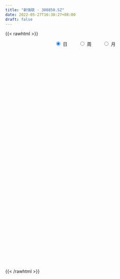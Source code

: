 ```yaml
---
title: "新强联 - 300850.SZ"
date: 2022-05-27T16:30:27+08:00
draft: false
---
```

{{< rawhtml >}}
    <div style="text-align: center">
        <label style="padding: 1rem;"><input style="margin-right: .5rem" type="radio" name="period" value="D" checked onclick="period_change(this)">日</label>
        <label style="padding: 1rem;"><input style="margin-right: .5rem" type="radio" name="period" value="W" onclick="period_change(this)">周</label>
        <label style="padding: 1rem;"><input style="margin-right: .5rem" type="radio" name="period" value="M" onclick="period_change(this)">月</label>
    </div>
    <div id="chart" style="height: 700px;"></div> 
    <script type="text/javascript">
        const D_v = [15595.58,12068.6,6691.92,7519.2,9377.46,8916.3,10523.77,7893.64,22256.48,18047.7,28559.85,33761.46,19863.96,11749.27,9476.6,14591.23,13824.08,18424.88,21973.2,22184.36,19356.09,12787.32,16936.02,14088.07,8883.8,13374.28,7543.46,18193.22,25874.39,22852.29,17870.46,8788.6,29682.28,39472.37,38269.85,30501.3,36552.37,23087.14,30960.86,59840.69,30528.44,34161.3,29815.1,28609.25,23704.7,21671.24,18306.48,24455.19,25476.8,74637.02,49897.68,60411.0,51232.02,48015.99,48410.01,43509.39,28449.36,34911.57,31383.97,29474.59,24939.98,21345.6,19357.31,21783.7,22734.91,35905.4,34144.28,35775.01,49470.13,30756.13,27535.82,35224.25,22746.85,44662.27,30013.06,24520.12,51777.89,63102.14,39439.93,31224.0,38652.11,47395.54,39515.28,42612.02,30672.38,45842.93,46813.87,37313.27,37954.52,33288.04,25318.99,33440.54,28453.72,26327.24,16695.9,18454.79,16939.38,26417.96,17642.97,19793.11,14500.32,24796.02,26261.52,26296.46,15325.88,16578.04,28059.12,13455.16,39633.88,38968.69,33109.24,32778.49,25563.59,30392.03,43726.56,38919.25,29780.29,33499.03,34657.73,42923.02,30035.78,35895.92,33885.13,33384.27,29188.72,21829.19,31413.38,29565.92,36282.38,24955.4,27870.14,27192.79,27032.5,27901.07,28831.77,20742.26,24151.24,38446.48,34078.07,32910.08,39483.26,34318.16,35974.26,18673.58,17400.22,15458.4,34779.59,47094.34,26999.52,33896.08,20447.35,39181.73,36520.05,50353.75,31723.61,31733.45,23778.26,23823.95,26422.04,22541.1,53441.07,66843.2,53630.93,22424.69,28500.77,47937.58,28089.0,31822.35,22985.01,23550.35,23451.96,22942.3,34693.42,29613.97,61709.51,41827.62,35483.1,31384.17,78923.22,40895.34,32745.68,50424.11,37691.55,33774.63,24216.43,17092.68,30973.53,30685.26,32615.81,22510.23,27064.58,35307.0,32608.67,23816.65,21752.35,25044.33,19480.19,27244.69,27281.2,33262.01,19387.2,33586.56,31403.81,34085.94,19478.58,20399.62,15612.02,26938.16,20619.22,25353.7,15860.13,12439.84,22504.75,25796.99,17663.65,17790.14,24098.27,26821.94,38868.35,25075.61,14982.85,12398.64,13993.63,14446.99,12932.5,15105.96,17164.18,48096.91,32525.22,39513.69,44879.02,36902.78,23040.24,22338.78,23291.63,13105.19,44366.72,45054.22,20536.93,34739.55,14673.2,22717.23,31942.92,37759.96,25435.43,60694.33,76137.72,41105.39,66584.16,42612.59]
const D_histogram = [0.0,-0.1049226211,-0.1600774425,-0.2066351511,-0.2595070056,-0.2226713512,-0.150509392,-0.0843811236,0.1058427937,0.3164220628,0.6089458937,0.6565552185,0.6778227568,0.6015965801,0.5186058082,0.4682648786,0.4706945088,0.5507057411,0.6649086008,0.8612355019,0.8206105104,0.7089218012,0.7139414592,0.6571933849,0.4848904066,0.3155359857,0.0816173914,0.0681262902,-0.1937392163,-0.3438069236,-0.3443203085,-0.4646350225,-0.240468123,0.3701499973,0.8049188161,1.2626000918,1.3116816095,1.2924657142,1.4019985626,1.2149357426,0.9835371966,0.742477351,0.4032664892,0.130308058,-0.1676697368,-0.1929080807,-0.2432898116,-0.2219194326,-0.296340664,0.1737115772,0.5991354238,1.1737670369,1.6779691154,1.9327773729,1.6222927117,1.6262132969,1.3500068303,0.8414288598,0.3655822873,0.0835044289,-0.1311047509,-0.2780093097,-0.4198558971,-0.8248170839,-1.1223959126,-1.5068833285,-1.4482221804,-1.1344379077,-0.2575433015,0.330355542,0.8404500238,0.6911694114,0.3971588475,0.4994795598,0.1081228819,-0.4093890133,0.0911820039,0.3209356661,0.4131430207,0.2983259951,-0.1683762475,-0.9075952008,-1.2454504261,-1.1080829829,-1.2587308887,-0.2975743232,0.4267558101,0.8730195783,1.5617928925,1.2683251721,0.7925147688,0.2480413152,0.0594801336,-0.6011063431,-0.8013294256,-1.1267491036,-1.4735387237,-1.5821030084,-1.4196340194,-0.874853925,-0.5621921992,0.1141226802,0.4587818383,0.601188083,0.5161762468,0.3245139806,0.5838056741,0.6727790186,1.4398416804,1.7314305632,1.8095692713,1.3822147428,1.2718304691,0.6735123559,1.2111559484,1.4769347216,1.2364883738,0.6162245202,0.3181150371,-0.3432426399,-0.8131089986,-1.7274130832,-2.2778470084,-2.0677774097,-1.8857286754,-1.7302343114,-1.4561945067,-1.5453353853,-1.7212580583,-1.9605478287,-1.880033016,-1.8223493084,-1.6620552985,-1.8415157587,-2.0663181517,-2.2179769738,-2.2635730907,-2.2872233897,-1.9788972094,-1.9373103412,-1.6604680848,-1.3758055938,-0.8608243956,-0.4723373253,-0.0909913388,-0.0261895446,-0.3950869062,-0.8761828812,-1.2699745334,-1.3486868208,-1.5614638496,-1.4231135127,-1.174744529,-0.5514864609,-0.1151388222,0.0963827767,0.1729233147,0.0952449412,0.2376580935,0.3627475056,-0.084629937,-0.6498231606,-0.6623200253,-0.8703294902,-0.9605420728,-0.892433119,-0.5973458182,-0.6117810627,-0.6471897733,-0.6305864338,-0.3732172291,-0.1563286204,0.4146425562,0.7772092349,1.4582828544,1.6820364343,1.5249002598,1.1540217477,0.4531472041,-0.0471291433,-0.5624737775,-0.2574222375,0.1597172449,0.6664700808,0.8115980435,0.9315709492,0.7103568725,0.9234218767,0.8194562947,0.8692364468,0.856779555,0.9445340407,0.7702086211,0.4554836622,0.1626502521,-0.2026583851,-0.4236559804,-0.5892403856,-0.6740956535,-0.7799371788,-0.91071347,-1.1231346442,-1.1051018496,-0.8350121001,-0.5904352611,-0.4246661315,-0.3516116318,-0.1721948873,0.0435150243,-0.0820523793,-0.1412019117,-0.1935262458,0.0220448399,-0.12556707,-0.2034989408,-0.2624360703,-0.2964178861,-0.4374540359,-0.5862409696,-0.5381356527,-0.5208053051,-0.5157464315,-0.4372755078,-0.1221706056,0.0668185174,0.0685305861,0.014811776,0.2435363371,0.218918735,0.4114037909,0.972515789,1.5156948352,1.9898524007,2.0867108582,1.8896568142,1.8115612847,2.3033826268,2.4832273676,2.4636819734,2.2508756674,1.9154640477,1.8173231788,1.9075049842,2.0706747072,2.1527743426,1.905335653,1.1555095329,0.7433106443,0.5734929579,0.2683525238]
const D_fast = [0.0,-0.1311532764,-0.2263274584,-0.3245439547,-0.4422925607,-0.4611247441,-0.4265901329,-0.3815571454,-0.1648725296,0.1248122552,0.5695725594,0.7813206889,0.9720439163,1.0462168847,1.0928775649,1.1596028549,1.2797061123,1.4973937799,1.7778237898,2.1894595663,2.3539872024,2.4195289435,2.6030339664,2.7105842383,2.6595038616,2.5690334371,2.3555191907,2.3590596621,2.0487593515,1.8127399133,1.7261464513,1.4896729816,1.6537228503,2.35687847,2.9928769928,3.7662082914,4.1432102115,4.4471107448,4.9071432339,5.0238143495,5.0383001027,4.9828595948,4.7444653553,4.5040839386,4.1641887097,4.0907233456,3.9795191618,3.9454096826,3.7969032852,4.3103834207,4.8855911232,5.7536644956,6.6773588529,7.4153614536,7.5104499703,7.9209238798,7.9822191208,7.6839983652,7.2995473645,7.0383456134,6.7909602458,6.5745533596,6.3277427979,5.7165773402,5.1383995333,4.3771912853,4.0737968883,4.103971684,4.9164804649,5.5869681938,6.3071751816,6.330686922,6.13596607,6.3631566723,5.9988307149,5.3789715663,5.9023380845,6.2123256633,6.407818773,6.3675832462,5.8587869417,4.8926691882,4.2434513564,4.1037980539,3.6384674259,4.5252304106,5.3562494964,6.0207681592,7.0999896966,7.1236032692,6.8459215581,6.3634584333,6.1897672851,5.3789042226,4.9783487837,4.3712418298,3.6560675287,3.151977492,2.9595379761,3.2856045893,3.4577182653,4.1625638147,4.6219184324,4.9146216978,4.9586539234,4.8481201523,5.2533632644,5.5105313635,6.6375544455,7.362000969,7.8925319949,7.8107311521,8.0183044957,7.5883644715,8.4287970511,9.0638095047,9.1324852503,8.6662775268,8.4476968029,7.700528466,7.0273848576,5.6812275023,4.561331825,4.2544570713,3.9650736366,3.6880094228,3.5980006008,3.1225258759,2.5162886883,1.7868619608,1.3973685195,0.9994649,0.7442450853,0.1044056853,-0.6369762455,-1.343129311,-1.9546187007,-2.550074847,-2.7364729691,-3.1792136862,-3.317488451,-3.3767773585,-3.0770022591,-2.8065995202,-2.4480013684,-2.3897469603,-2.8574160485,-3.5575577438,-4.2688430294,-4.684727022,-5.2878700131,-5.5052980545,-5.550615203,-5.0652287502,-4.657665817,-4.4220485239,-4.3022771572,-4.3561442955,-4.1543166198,-3.9385403313,-4.4070752581,-5.1347242719,-5.3128011429,-5.7383929803,-6.0687410811,-6.223740407,-6.0779895609,-6.245370071,-6.4425762249,-6.5836194939,-6.4195545964,-6.2417481429,-5.5671163273,-5.0102473398,-3.9646030067,-3.3203403183,-3.0962514277,-3.1786245029,-3.7662122455,-4.2782708787,-4.9342339573,-4.6935379767,-4.236469183,-3.5630988269,-3.2150713533,-2.8622057104,-2.905830569,-2.4619100956,-2.3610116039,-2.0939223401,-1.8921843431,-1.5682963473,-1.5500696116,-1.750923655,-2.003094502,-2.4190677354,-2.7459793259,-3.0588738275,-3.3122530088,-3.6130788288,-3.9715334875,-4.4647383227,-4.7229809906,-4.661644266,-4.5646762424,-4.5050736456,-4.5199220538,-4.3835540312,-4.1569653635,-4.3030458619,-4.3974958722,-4.4982017678,-4.277119472,-4.4561231495,-4.5849297555,-4.7094759026,-4.8175621899,-5.0679618487,-5.3633090247,-5.449737621,-5.5626085997,-5.6864863339,-5.7173342872,-5.4327720364,-5.227078284,-5.2082335688,-5.258249435,-4.9686407896,-4.938528708,-4.6431927043,-3.838951759,-2.916849004,-1.9452283383,-1.3266921662,-1.0513320067,-0.676537215,0.3911297838,1.1917813665,1.7881564657,2.1380690765,2.2815234687,2.6377133945,3.2047714459,3.8856098458,4.5059030668,4.7347982905,4.2738495536,4.0474783261,4.0210338791,3.7829815759]
const D_slow = [0.0,-0.0262306553,-0.0662500159,-0.1179088037,-0.1827855551,-0.2384533929,-0.2760807409,-0.2971760218,-0.2707153234,-0.1916098077,-0.0393733342,0.1247654704,0.2942211596,0.4446203046,0.5742717567,0.6913379763,0.8090116035,0.9466880388,1.112915189,1.3282240644,1.533376692,1.7106071423,1.8890925072,2.0533908534,2.174613455,2.2534974514,2.2739017993,2.2909333718,2.2424985678,2.1565468369,2.0704667598,1.9543080041,1.8941909734,1.9867284727,2.1879581767,2.5036081997,2.831528602,3.1546450306,3.5051446713,3.8088786069,4.0547629061,4.2403822438,4.3411988661,4.3737758806,4.3318584464,4.2836314262,4.2228089734,4.1673291152,4.0932439492,4.1366718435,4.2864556994,4.5798974587,4.9993897375,5.4825840807,5.8881572586,6.2947105829,6.6322122905,6.8425695054,6.9339650772,6.9548411845,6.9220649967,6.8525626693,6.747598695,6.541394424,6.2607954459,5.8840746138,5.5220190687,5.2384095917,5.1740237664,5.2566126519,5.4667251578,5.6395175106,5.7388072225,5.8636771125,5.890707833,5.7883605796,5.8111560806,5.8913899971,5.9946757523,6.0692572511,6.0271631892,5.800264389,5.4889017825,5.2118810368,4.8971983146,4.8228047338,4.9294936863,5.1477485809,5.538196804,5.8552780971,6.0534067893,6.1154171181,6.1302871515,5.9800105657,5.7796782093,5.4979909334,5.1296062525,4.7340805004,4.3791719955,4.1604585143,4.0199104645,4.0484411345,4.1631365941,4.3134336149,4.4424776766,4.5236061717,4.6695575903,4.8377523449,5.197712765,5.6305704058,6.0829627236,6.4285164093,6.7464740266,6.9148521156,7.2176411027,7.5868747831,7.8959968765,8.0500530066,8.1295817658,8.0437711059,7.8404938562,7.4086405854,6.8391788333,6.3222344809,5.8508023121,5.4182437342,5.0541951075,4.6678612612,4.2375467466,3.7474097894,3.2774015355,2.8218142084,2.4063003837,1.9459214441,1.4293419062,0.8748476627,0.30895439,-0.2628514574,-0.7575757597,-1.241903345,-1.6570203662,-2.0009717647,-2.2161778636,-2.3342621949,-2.3570100296,-2.3635574157,-2.4623291423,-2.6813748626,-2.9988684959,-3.3360402012,-3.7264061636,-4.0821845417,-4.375870674,-4.5137422892,-4.5425269948,-4.5184313006,-4.4752004719,-4.4513892366,-4.3919747133,-4.3012878369,-4.3224453211,-4.4849011113,-4.6504811176,-4.8680634901,-5.1081990083,-5.3313072881,-5.4806437426,-5.6335890083,-5.7953864516,-5.9530330601,-6.0463373673,-6.0854195225,-5.9817588834,-5.7874565747,-5.4228858611,-5.0023767525,-4.6211516876,-4.3326462506,-4.2193594496,-4.2311417354,-4.3717601798,-4.4361157392,-4.3961864279,-4.2295689077,-4.0266693968,-3.7937766596,-3.6161874414,-3.3853319723,-3.1804678986,-2.9631587869,-2.7489638981,-2.512830388,-2.3202782327,-2.2064073172,-2.1657447541,-2.2164093504,-2.3223233455,-2.4696334419,-2.6381573553,-2.83314165,-3.0608200175,-3.3416036785,-3.6178791409,-3.826632166,-3.9742409812,-4.0804075141,-4.1683104221,-4.2113591439,-4.2004803878,-4.2209934826,-4.2562939605,-4.304675522,-4.299164312,-4.3305560795,-4.3814308147,-4.4470398323,-4.5211443038,-4.6305078128,-4.7770680552,-4.9116019684,-5.0418032946,-5.1707399025,-5.2800587794,-5.3106014308,-5.2938968015,-5.2767641549,-5.2730612109,-5.2121771267,-5.1574474429,-5.0545964952,-4.811467548,-4.4325438392,-3.935080739,-3.4134030244,-2.9409888209,-2.4880984997,-1.912252843,-1.2914460011,-0.6755255077,-0.1128065909,0.366059421,0.8203902157,1.2972664618,1.8149351386,2.3531287242,2.8294626375,3.1183400207,3.3041676818,3.4475409212,3.5146290522]
const D_data = [['2021-05-18', 41.2202, 42.8232, 40.3688, 43.2166],['2021-05-19', 42.5707, 41.1791, 41.1203, 42.7997],['2021-05-20', 41.0969, 41.2554, 40.7152, 42.3945],['2021-05-21', 41.091, 40.9266, 40.5155, 42.3065],['2021-05-24', 40.8091, 40.3688, 39.7522, 41.1145],['2021-05-25', 40.3218, 41.226, 39.7816, 41.9776],['2021-05-26', 41.1027, 41.778, 40.5567, 42.6646],['2021-05-27', 41.5725, 41.9424, 41.2202, 42.2771],['2021-05-28', 41.7075, 44.1619, 41.7075, 45.5653],['2021-05-31', 44.2676, 45.6416, 43.4515, 46.681],['2021-06-01', 45.6416, 48.3897, 44.7315, 49.6169],['2021-06-02', 48.419, 46.7573, 46.7221, 50.7384],['2021-06-03', 46.54, 47.1801, 45.8002, 48.8594],['2021-06-04', 47.1742, 46.3756, 46.0116, 47.7555],['2021-06-07', 46.0938, 46.3815, 44.9664, 47.2329],['2021-06-08', 46.3874, 46.9158, 45.3011, 48.1548],['2021-06-09', 47.1507, 47.9317, 46.6281, 48.1959],['2021-06-10', 47.6498, 49.6638, 47.6204, 49.9398],['2021-06-11', 49.9105, 51.2551, 47.7261, 51.672],['2021-06-15', 49.9105, 53.915, 49.9105, 54.9367],['2021-06-16', 53.8446, 52.2474, 51.3373, 54.9602],['2021-06-17', 51.3197, 51.7894, 51.0848, 53.78],['2021-06-18', 51.7836, 53.7917, 50.527, 54.0383],['2021-06-21', 53.7448, 53.7095, 52.2592, 54.1675],['2021-06-22', 53.6273, 52.4001, 51.8482, 53.6273],['2021-06-23', 52.8581, 52.1476, 49.9105, 53.4394],['2021-06-24', 51.8247, 50.7266, 50.3097, 52.1241],['2021-06-25', 50.7208, 53.2045, 50.2158, 54.5375],['2021-06-28', 53.2163, 49.6169, 49.0649, 53.4336],['2021-06-29', 49.6169, 49.9985, 48.19, 50.8911],['2021-06-30', 49.3291, 51.49, 48.4308, 51.672],['2021-07-01', 51.261, 49.6227, 49.6169, 51.261],['2021-07-02', 48.7596, 54.2145, 48.7361, 58.3894],['2021-07-05', 55.7823, 61.6541, 54.6197, 62.4527],['2021-07-06', 61.6541, 63.0575, 61.0669, 64.8836],['2021-07-07', 63.0575, 66.9329, 62.3117, 67.2323],['2021-07-08', 66.3516, 64.6017, 62.9987, 68.1131],['2021-07-09', 65.0598, 65.3005, 62.8285, 66.9446],['2021-07-12', 65.7702, 68.7179, 65.1831, 71.1606],['2021-07-13', 65.7057, 66.3633, 63.9206, 69.8042],['2021-07-14', 66.7391, 66.1167, 66.1167, 68.3538],['2021-07-15', 66.1167, 65.9992, 62.9929, 66.7919],['2021-07-16', 64.6311, 64.2671, 63.4156, 66.6334],['2021-07-19', 63.7973, 64.2729, 63.0105, 66.4866],['2021-07-20', 64.5841, 63.0164, 61.9477, 64.5841],['2021-07-21', 63.1221, 66.0286, 63.1221, 66.2752],['2021-07-22', 66.8859, 65.9405, 64.0028, 67.5259],['2021-07-23', 65.9112, 67.1736, 65.6939, 67.4672],['2021-07-26', 67.7901, 66.2106, 64.6605, 69.1054],['2021-07-27', 68.119, 74.6484, 68.119, 79.4516],['2021-07-28', 72.2234, 77.4317, 70.4618, 77.5432],['2021-07-29', 79.2696, 83.3622, 77.4317, 85.7755],['2021-07-30', 82.6752, 87.2376, 81.0135, 90.1324],['2021-08-02', 87.2435, 88.3709, 84.0257, 93.3619],['2021-08-03', 88.3709, 83.374, 81.6476, 91.571],['2021-08-04', 83.1978, 88.6586, 83.1978, 88.9639],['2021-08-05', 91.6591, 86.5271, 85.4643, 93.9491],['2021-08-06', 85.7227, 83.327, 81.7651, 87.4784],['2021-08-09', 83.92, 82.5343, 81.7651, 85.7286],['2021-08-10', 82.7985, 84.0786, 82.5049, 86.1455],['2021-08-11', 82.7163, 84.5483, 82.2231, 85.4232],['2021-08-12', 85.0885, 85.2353, 83.3916, 86.897],['2021-08-13', 85.3117, 85.206, 83.7086, 87.4196],['2021-08-16', 85.1414, 80.8726, 79.8567, 86.2335],['2021-08-17', 82.2113, 80.4439, 79.8567, 84.6716],['2021-08-18', 80.2678, 77.3142, 76.0401, 81.5654],['2021-08-19', 77.4141, 81.6124, 75.7817, 83.2272],['2021-08-20', 81.6183, 85.5524, 78.7059, 87.2963],['2021-08-23', 87.2611, 96.0277, 85.5524, 98.6466],['2021-08-24', 97.5544, 97.1551, 93.9491, 99.1633],['2021-08-25', 96.7617, 100.3964, 95.7224, 100.6958],['2021-08-26', 98.0594, 94.5187, 93.3619, 100.8661],['2021-08-27', 94.7066, 92.7512, 92.1876, 95.558],['2021-08-30', 94.5363, 98.3882, 94.0724, 102.6981],['2021-08-31', 98.2355, 92.4988, 91.665, 99.0811],['2021-09-01', 93.6907, 89.1636, 86.8736, 94.8592],['2021-09-02', 88.6468, 102.5807, 88.6468, 105.6164],['2021-09-03', 105.0586, 102.1696, 100.4081, 114.2069],['2021-09-06', 107.1666, 102.4632, 96.2978, 110.2728],['2021-09-07', 102.5983, 100.9542, 98.3647, 106.3915],['2021-09-08', 100.9542, 95.8809, 94.4247, 104.2659],['2021-09-09', 94.8886, 89.604, 85.2999, 96.5914],['2021-09-10', 90.015, 91.6532, 85.4937, 92.305],['2021-09-13', 93.9432, 96.885, 93.0683, 99.4392],['2021-09-14', 95.4582, 93.0096, 92.1876, 99.128],['2021-09-15', 93.4324, 109.2158, 91.6004, 109.2158],['2021-09-16', 109.2217, 111.5704, 106.5324, 116.6613],['2021-09-17', 113.9133, 112.504, 110.5722, 122.5331],['2021-09-22', 114.5005, 120.3664, 110.3902, 121.5466],['2021-09-23', 118.4933, 111.0772, 110.2786, 118.9748],['2021-09-24', 113.7019, 108.382, 104.812, 113.7019],['2021-09-27', 109.8089, 106.0392, 99.727, 113.3202],['2021-09-28', 106.503, 109.5094, 106.503, 115.7864],['2021-09-29', 105.6986, 101.9348, 101.8937, 110.1905],['2021-09-30', 102.657, 105.6458, 102.61, 107.4367],['2021-10-08', 106.9669, 102.6805, 100.0617, 108.4877],['2021-10-11', 101.2654, 100.3024, 95.0941, 102.1696],['2021-10-12', 102.3106, 101.5296, 97.4076, 107.4543],['2021-10-13', 99.6154, 104.5184, 98.7464, 107.6481],['2021-10-14', 105.3404, 110.9187, 103.0504, 113.0325],['2021-10-15', 110.9656, 110.3432, 106.8671, 112.4571],['2021-10-18', 113.4318, 117.9825, 111.4471, 118.8456],['2021-10-19', 116.1387, 117.4129, 115.1405, 125.88],['2021-10-20', 118.0823, 117.2309, 112.551, 122.2337],['2021-10-21', 116.8962, 115.6102, 113.0501, 118.0353],['2021-10-22', 115.6161, 114.5005, 112.5628, 117.8944],['2021-10-25', 114.5005, 121.3587, 114.3008, 125.2459],['2021-10-26', 121.3587, 121.3529, 119.8145, 124.418],['2021-10-27', 116.8492, 133.7424, 114.5005, 138.2167],['2021-10-28', 135.4746, 132.7031, 131.1177, 143.7715],['2021-10-29', 133.8775, 133.2903, 125.0169, 134.9814],['2021-11-01', 134.4705, 128.1818, 127.3539, 140.0311],['2021-11-02', 129.7672, 132.7031, 125.1285, 133.8657],['2021-11-03', 131.5287, 126.4203, 124.4826, 134.9814],['2021-11-04', 128.7925, 142.2624, 128.0056, 142.6793],['2021-11-05', 139.5496, 143.1726, 136.8134, 147.9698],['2021-11-08', 138.7041, 139.0916, 136.3612, 142.9788],['2021-11-09', 143.8596, 133.8775, 132.1688, 145.6211],['2021-11-10', 133.167, 136.9543, 128.7103, 137.4006],['2021-11-11', 136.2086, 130.9416, 127.2482, 138.0876],['2021-11-12', 130.3544, 130.9416, 128.5928, 135.0518],['2021-11-15', 130.3544, 121.6817, 119.5855, 130.3544],['2021-11-16', 120.6365, 121.6758, 119.7205, 126.5377],['2021-11-17', 123.8954, 129.4795, 123.3082, 130.8241],['2021-11-18', 130.0725, 129.4736, 124.7761, 134.1711],['2021-11-19', 129.9257, 129.409, 126.8313, 130.9416],['2021-11-22', 129.8494, 131.5287, 128.2523, 134.3472],['2021-11-23', 131.47, 126.9663, 126.2441, 132.1159],['2021-11-24', 125.0874, 124.4826, 120.3723, 130.2839],['2021-11-25', 123.1966, 121.6523, 118.646, 124.9993],['2021-11-26', 120.9653, 124.189, 120.5073, 128.4343],['2021-11-29', 121.4233, 123.226, 119.8614, 124.7174],['2021-11-30', 124.4826, 124.0774, 122.1338, 127.0662],['2021-12-01', 124.0657, 118.6695, 117.4364, 124.0657],['2021-12-02', 118.0236, 115.6748, 114.6766, 119.9906],['2021-12-03', 116.262, 114.0131, 113.4201, 117.225],['2021-12-06', 115.6044, 113.0912, 112.8387, 115.9097],['2021-12-07', 113.6784, 111.3532, 108.0415, 115.5339],['2021-12-08', 113.6197, 114.5005, 111.8053, 116.1093],['2021-12-09', 113.7958, 110.3902, 109.5094, 115.0876],['2021-12-10', 111.0537, 112.551, 108.6286, 113.3202],['2021-12-13', 112.6567, 112.6919, 111.4295, 114.3302],['2021-12-14', 114.0307, 116.5497, 112.3044, 118.9983],['2021-12-15', 115.4458, 116.5556, 114.6062, 117.8239],['2021-12-16', 117.1428, 117.9942, 116.262, 120.0728],['2021-12-17', 117.4364, 114.8528, 114.5005, 119.7851],['2021-12-20', 113.9133, 108.0767, 107.5893, 115.6924],['2021-12-21', 108.3468, 103.4849, 102.1696, 109.2158],['2021-12-22', 104.5184, 100.9366, 100.6136, 104.8237],['2021-12-23', 100.9366, 102.0992, 100.2085, 102.4926],['2021-12-24', 102.1462, 97.9537, 97.5192, 102.933],['2021-12-27', 98.0124, 100.3964, 98.0124, 106.5676],['2021-12-28', 101.5355, 101.1773, 97.7658, 102.1579],['2021-12-29', 101.5825, 106.9141, 101.5766, 109.0044],['2021-12-30', 105.7984, 106.5324, 103.0563, 108.2705],['2021-12-31', 106.873, 104.8178, 104.0839, 109.6562],['2022-01-04', 104.947, 103.3734, 101.512, 106.274],['2022-01-05', 103.344, 100.9072, 99.2514, 104.8178],['2022-01-06', 100.9072, 103.344, 99.3218, 105.6164],['2022-01-07', 103.1561, 103.4732, 100.2378, 105.3698],['2022-01-10', 101.5707, 94.9179, 93.4559, 103.4732],['2022-01-11', 95.6461, 89.7684, 87.4607, 95.7106],['2022-01-12', 92.9215, 93.9491, 89.7214, 95.5873],['2022-01-13', 93.8317, 89.604, 89.3456, 94.6772],['2022-01-14', 89.604, 88.823, 87.7837, 91.3361],['2022-01-17', 88.0773, 89.2575, 84.7949, 90.3086],['2022-01-18', 90.015, 91.7178, 86.4214, 93.814],['2022-01-19', 90.426, 87.3198, 85.846, 92.6808],['2022-01-20', 86.5212, 85.5994, 85.3058, 89.0168],['2022-01-21', 85.1649, 84.8478, 83.3798, 87.1965],['2022-01-24', 85.3058, 87.3492, 83.7791, 89.052],['2022-01-25', 87.0204, 87.0497, 85.7286, 91.342],['2022-01-26', 87.7896, 92.8687, 87.7896, 95.9162],['2022-01-27', 92.1699, 92.4283, 91.7178, 95.5815],['2022-01-28', 92.3696, 99.3512, 87.813, 101.2478],['2022-02-07', 102.0052, 96.5914, 93.9608, 103.9312],['2022-02-08', 95.7048, 92.5986, 87.5606, 95.7048],['2022-02-09', 92.1053, 88.9228, 87.7661, 92.5868],['2022-02-10', 85.1238, 81.9119, 72.2821, 85.1238],['2022-02-11', 79.8567, 80.7258, 77.0852, 81.5008],['2022-02-14', 79.9213, 76.9208, 75.7288, 80.7375],['2022-02-15', 77.0089, 85.6757, 76.457, 88.0773],['2022-02-16', 88.0773, 88.3709, 85.1414, 91.0132],['2022-02-17', 87.9657, 91.7178, 86.0221, 94.2251],['2022-02-18', 91.0073, 88.9581, 88.089, 92.1288],['2022-02-21', 88.6645, 89.5041, 86.3157, 90.426],['2022-02-22', 88.3356, 85.0827, 84.3545, 88.5294],['2022-02-23', 85.4291, 90.6609, 85.0827, 91.894],['2022-02-24', 89.921, 87.2141, 85.4467, 91.7119],['2022-02-25', 88.6703, 89.234, 86.7679, 90.6139],['2022-02-28', 89.1342, 88.8406, 86.6739, 90.978],['2022-03-01', 89.2516, 90.6491, 88.8465, 95.0236],['2022-03-02', 90.426, 87.4725, 83.603, 90.426],['2022-03-03', 87.4784, 84.5542, 82.8866, 88.9581],['2022-03-04', 84.2547, 83.1156, 82.593, 86.1043],['2022-03-07', 82.6165, 80.0916, 78.6824, 82.9277],['2022-03-08', 79.5984, 79.7334, 78.6824, 82.9453],['2022-03-09', 80.1092, 78.6295, 74.208, 80.9137],['2022-03-10', 82.6517, 78.0893, 77.1498, 83.967],['2022-03-11', 75.7465, 76.3336, 75.1593, 78.2537],['2022-03-14', 75.3354, 74.2785, 72.9456, 76.2103],['2022-03-15', 73.6972, 71.049, 69.2875, 74.3255],['2022-03-16', 72.6755, 72.0179, 67.843, 72.8106],['2022-03-17', 74.6895, 74.6484, 73.6913, 78.2126],['2022-03-18', 74.7952, 74.5956, 71.9298, 75.0712],['2022-03-21', 74.5956, 73.7383, 72.3349, 77.7722],['2022-03-22', 73.75, 72.3232, 70.9374, 74.4018],['2022-03-23', 72.376, 73.5328, 71.4072, 76.0401],['2022-03-24', 73.6796, 74.4077, 72.2234, 74.9244],['2022-03-25', 73.9849, 69.7572, 69.675, 74.5721],['2022-03-28', 69.6985, 69.3932, 68.1718, 70.1682],['2022-03-29', 69.8629, 68.4302, 67.0327, 70.1976],['2022-03-30', 68.4302, 71.5481, 68.2247, 72.7518],['2022-03-31', 71.372, 66.5218, 66.4044, 71.372],['2022-04-01', 66.651, 66.0286, 65.001, 67.0503],['2022-04-06', 66.0286, 65.0774, 64.0028, 66.6334],['2022-04-07', 64.5841, 64.2729, 62.2002, 64.8249],['2022-04-08', 65.2653, 61.5073, 60.7733, 65.5295],['2022-04-11', 60.8262, 59.5402, 58.8239, 62.0064],['2022-04-12', 59.5931, 60.5913, 59.4228, 61.9477],['2022-04-13', 59.8926, 59.2467, 58.9648, 60.832],['2022-04-14', 59.2878, 58.0077, 57.397, 59.9454],['2022-04-15', 58.0605, 58.0253, 55.7999, 59.1527],['2022-04-18', 57.5614, 61.0787, 57.1328, 61.3722],['2022-04-19', 61.0787, 60.0863, 59.6166, 62.1238],['2022-04-20', 59.9982, 57.5556, 57.1387, 60.6441],['2022-04-21', 57.5614, 55.9995, 55.8116, 58.4716],['2022-04-22', 55.9995, 59.37, 55.9995, 62.0534],['2022-04-25', 58.7182, 56.1933, 55.9937, 58.7182],['2022-04-26', 56.6689, 58.8943, 54.9602, 60.8203],['2022-04-27', 58.8356, 65.4121, 57.7552, 65.7644],['2022-04-28', 64.179, 68.5241, 63.4156, 69.8042],['2022-04-29', 68.1131, 71.231, 66.9563, 71.8006],['2022-05-05', 70.4618, 69.1642, 68.4713, 72.7929],['2022-05-06', 66.9094, 66.3516, 64.3551, 67.8136],['2022-05-09', 65.7585, 68.1953, 65.371, 68.2305],['2022-05-10', 66.3516, 77.8016, 66.3516, 78.6824],['2022-05-11', 76.7975, 77.4082, 75.7465, 86.2453],['2022-05-12', 76.9208, 77.1909, 75.5292, 78.8057],['2022-05-13', 77.4493, 75.9755, 73.1159, 78.0952],['2022-05-16', 76.4217, 74.6426, 74.1024, 78.0776],['2022-05-17', 75.5586, 78.0247, 73.9849, 79.2696],['2022-05-18', 78.6941, 82.0117, 77.5667, 83.0862],['2022-05-19', 81.6183, 85.435, 79.8567, 87.7837],['2022-05-20', 84.8419, 87.0791, 82.7926, 89.2458],['2022-05-23', 87.2, 84.5, 80.9, 93.55],['2022-05-24', 83.66, 77.15, 77.0, 84.49],['2022-05-25', 77.0, 79.45, 76.14, 79.48],['2022-05-26', 79.45, 81.92, 78.1, 85.98],['2022-05-27', 81.75, 79.77, 79.65, 83.27]]
const W_v = [1897.02,382600.65,469736.98,400087.74,196513.68,221682.13,244057.5,183742.67,124972.49,179120.11,139139.07,106250.98,11616.51,394793.54,244900.36,214858.54,201627.19,277395.92,137505.91,143500.31,107597.21,116867.82,164230.93,160043.96,115879.47,127895.15,147561.4,112217.69,111632.56,69574.94,45728.69,22043.37,55480.99,45479.28,40811.42,58317.49,47043.78,69262.15,37064.05,34816.73,57636.51,36564.81,18882.77,75701.32,51636.1,58967.65,111982.24,78289.99,71263.79,62082.83,105068.02,167883.03,185306.39,116746.86,261654.52,203296.32,126501.45,150343.3,165733.18,214075.48,196226.86,203254.47,96561.55,104917.4,18454.79,95293.74,109257.92,153226.09,171379.92,170895.85,154183.23,150087.22,131700.39,169069.13,121824.62,163216.88,189512.59,96565.35,224840.66,154384.29,172411.16,228513.45,178852.4,133877.51,140549.25,132312.42,137942.09,108922.72,94265.36,68710.35,105319.08,107746.54,176860.95,45630.41,157802.61,132528.74,287134.19]
const W_histogram = [0.0,0.2967010826,0.5950112176,0.8037093756,0.7214850022,0.8569490148,0.7624353293,0.613153125,0.3933282311,0.2515646584,0.1018518227,0.1064225108,0.3535851549,0.8803550057,1.1008892332,1.2778269413,1.2099755051,1.530157329,1.7987735853,2.0133721127,2.1780515206,1.5160856048,2.2479085583,2.8164332842,2.6257185466,1.9978698328,2.1512067763,1.817498476,1.4461586097,0.5608047893,0.0832506172,-0.4630939854,-1.0696695818,-1.3415211098,-1.8225295037,-1.9595488734,-1.559638383,-1.6579701523,-1.872620145,-2.0435621981,-1.7558993216,-1.5567086759,-1.5856819951,-1.857919638,-1.9418648674,-1.7149792846,-1.3664520284,-0.7867129538,-0.2401709975,0.0581067957,0.2869383418,1.102619388,1.467422096,1.7785900975,3.1307267638,3.5273026612,3.6656017274,3.5286064145,3.6555051904,4.0744734762,3.3730633486,4.0002843456,3.8245624184,3.2345046227,2.3936882194,2.1125765954,1.9684919915,2.8471717966,3.7458935507,3.1903079364,2.4277908916,1.3346909584,-0.2276258106,-1.4455262114,-2.140210802,-3.6910159528,-4.1722006356,-4.4720942026,-5.4815765944,-6.1891495965,-5.4770320896,-6.0141298091,-5.5783527933,-5.0506855585,-4.8896422566,-4.9980388071,-4.9363448732,-4.9578849733,-4.9483405196,-4.959123199,-4.9044527428,-4.4924164871,-3.1966250692,-2.4758880282,-1.2221563834,0.3971398075,0.984717931]
const W_fast = [0.0,0.3708763533,0.8179392927,1.2275647946,1.3257116717,1.6754129381,1.7715080848,1.7755141618,1.6540213256,1.5751489175,1.4508990375,1.4820753533,1.8176342861,2.5644928884,3.0602494242,3.5566438676,3.7912863077,4.4940074638,5.2123171164,5.930258672,6.6394509601,6.3565064454,7.6503065386,8.9229395855,9.3886544845,9.2602732289,9.9514118665,10.0720781853,10.0622779713,9.3171253482,8.8603838304,8.1982657315,7.3242727397,6.7170409342,5.7804001644,5.1534935764,5.163494471,4.6506701637,3.9678651347,3.2860325321,3.1347205781,2.9447340549,2.519340237,1.7826226846,1.2132112383,1.0113519999,1.018266249,1.4013270852,1.8878262921,2.2006307842,2.5011969158,3.592532809,4.3241910409,5.0800065669,7.2148249241,8.4932264869,9.5479259849,10.2930822756,11.3338573492,12.771444004,12.9132997135,14.5405917969,15.3210104743,15.5395788343,15.2971844858,15.5442170107,15.8922554046,17.4827281588,19.3179233006,19.5599146704,19.4043453485,18.644918155,17.0256949332,15.4464129796,14.2166756886,11.7431165496,10.2188817079,8.8009645903,6.4210880498,4.1662276485,3.5090871331,1.4684569613,0.5096457787,-0.225358376,-1.2867256383,-2.6446318906,-3.817024175,-5.0780355184,-6.3055761946,-7.5561396737,-8.7275824033,-9.4386502694,-8.9420151187,-8.8402500847,-7.8920575358,-6.1734763931,-5.3397187867]
const W_slow = [0.0,0.0741752707,0.2229280751,0.423855419,0.6042266695,0.8184639232,1.0090727555,1.1623610368,1.2606930946,1.3235842592,1.3490472148,1.3756528425,1.4640491312,1.6841378827,1.959360191,2.2788169263,2.5813108026,2.9638501348,3.4135435311,3.9168865593,4.4613994395,4.8404208407,5.4023979802,6.1065063013,6.7629359379,7.2624033961,7.8002050902,8.2545797092,8.6161193617,8.756320559,8.7771332133,8.6613597169,8.3939423215,8.058562044,7.6029296681,7.1130424497,6.723132854,6.3086403159,5.8404852797,5.3295947302,4.8906198998,4.5014427308,4.105022232,3.6405423225,3.1550761057,2.7263312845,2.3847182774,2.188040039,2.1279972896,2.1425239885,2.214258574,2.489913421,2.856768945,3.3014164694,4.0840981603,4.9659238256,5.8823242575,6.7644758611,7.6783521587,8.6969705278,9.5402363649,10.5403074513,11.4964480559,12.3050742116,12.9034962664,13.4316404153,13.9237634132,14.6355563623,15.57202975,16.3696067341,16.9765544569,17.3102271966,17.2533207439,16.891939191,16.3568864906,15.4341325024,14.3910823435,13.2730587928,11.9026646442,10.3553772451,8.9861192227,7.4825867704,6.0879985721,4.8253271824,3.6029166183,2.3534069165,1.1193206982,-0.1201505451,-1.357235675,-2.5970164748,-3.8231296605,-4.9462337822,-5.7453900495,-6.3643620566,-6.6699011524,-6.5706162006,-6.3244367178]
const W_data = [['2020-07-17', 8.1241, 14.2749, 8.1241, 14.2749],['2020-07-24', 15.7041, 18.9241, 15.7041, 18.9241],['2020-07-31', 18.9414, 20.9388, 16.3309, 22.3405],['2020-08-07', 21.0456, 21.7998, 20.6633, 24.4447],['2020-08-14', 21.5656, 19.1824, 18.7898, 21.6965],['2020-08-21', 19.2926, 22.7916, 19.2857, 22.9569],['2020-08-28', 22.1132, 20.801, 19.4579, 22.3439],['2020-09-04', 20.6633, 20.1605, 19.6336, 22.0443],['2020-09-11', 19.8436, 18.8518, 17.3399, 20.6667],['2020-09-18', 18.9827, 19.2926, 18.597, 20.6564],['2020-09-25', 19.1859, 18.7347, 18.6658, 20.3155],['2020-09-30', 18.597, 20.5531, 18.597, 20.7632],['2020-10-09', 24.6651, 24.6651, 24.6651, 24.6651],['2020-10-16', 28.5842, 30.9915, 27.3789, 33.3368],['2020-10-23', 30.7332, 30.2373, 29.4486, 35.3308],['2020-10-30', 30.3165, 32.0281, 29.273, 34.091],['2020-11-06', 31.8559, 30.6023, 29.7483, 34.4319],['2020-11-13', 30.344, 37.6485, 30.0238, 42.5595],['2020-11-20', 37.6451, 40.3933, 35.9266, 42.3529],['2020-11-27', 40.6378, 43.083, 39.0192, 44.7154],['2020-12-04', 44.0817, 45.7692, 40.5965, 46.4166],['2020-12-11', 45.8036, 36.2055, 35.9541, 46.7679],['2020-12-18', 37.5383, 56.1112, 37.5383, 57.3751],['2020-12-25', 55.8288, 60.4505, 54.4478, 63.9873],['2020-12-31', 58.546, 55.0642, 50.2807, 60.2679],['2021-01-08', 56.1353, 50.2221, 49.0753, 57.5817],['2021-01-15', 49.7607, 61.4698, 47.9733, 62.1311],['2021-01-22', 60.5985, 57.6161, 53.8279, 63.9288],['2021-01-29', 58.5391, 57.747, 56.886, 65.4338],['2021-02-05', 56.4866, 49.9397, 49.9363, 61.1117],['2021-02-10', 51.214, 52.8636, 47.4911, 56.1318],['2021-02-19', 54.4168, 50.3151, 48.9031, 54.434],['2021-02-26', 50.2807, 47.0331, 46.6646, 53.3561],['2021-03-05', 47.3189, 49.0512, 46.5096, 52.9945],['2021-03-12', 50.0155, 44.2332, 42.9108, 50.0293],['2021-03-19', 43.4962, 46.3994, 40.0214, 48.5587],['2021-03-26', 46.4098, 53.4181, 46.4098, 53.7934],['2021-04-02', 53.7246, 47.6289, 46.7748, 55.3776],['2021-04-09', 47.5256, 44.7705, 43.9164, 48.1971],['2021-04-16', 44.8359, 43.4962, 42.5044, 45.3904],['2021-04-23', 43.4756, 48.7654, 42.8109, 51.1279],['2021-04-30', 49.1373, 48.3177, 46.2066, 49.4197],['2021-05-07', 48.5587, 45.2717, 43.0111, 48.8342],['2021-05-14', 44.4027, 40.5743, 39.4293, 44.9077],['2021-05-21', 40.4451, 40.9266, 40.1339, 43.2166],['2021-05-28', 40.8091, 44.1619, 39.7522, 45.5653],['2021-06-04', 44.2676, 46.3756, 43.4515, 50.7384],['2021-06-11', 46.0938, 51.2551, 44.9664, 51.672],['2021-06-18', 49.9105, 53.7917, 49.9105, 54.9602],['2021-06-25', 53.7448, 53.2045, 49.9105, 54.5375],['2021-07-02', 53.2163, 54.2145, 48.19, 58.3894],['2021-07-09', 55.7823, 65.3005, 54.6197, 68.1131],['2021-07-16', 65.7702, 64.2671, 62.9929, 71.1606],['2021-07-23', 63.7973, 67.1736, 61.9477, 67.5259],['2021-07-30', 67.7901, 87.2376, 64.6605, 90.1324],['2021-08-06', 87.2435, 83.327, 81.6476, 93.9491],['2021-08-13', 83.92, 85.206, 81.7651, 87.4196],['2021-08-20', 85.1414, 85.5524, 75.7817, 87.2963],['2021-08-27', 87.2611, 92.7512, 85.5524, 100.8661],['2021-09-03', 94.5363, 102.1696, 86.8736, 114.2069],['2021-09-10', 107.1666, 91.6532, 85.2999, 110.2728],['2021-09-17', 93.9432, 112.504, 91.6004, 122.5331],['2021-09-24', 114.5005, 108.382, 104.812, 121.5466],['2021-09-30', 109.8089, 105.6458, 99.727, 115.7864],['2021-10-08', 106.9669, 102.6805, 100.0617, 108.4877],['2021-10-15', 101.2654, 110.3432, 95.0941, 113.0325],['2021-10-22', 113.4318, 114.5005, 111.4471, 125.88],['2021-10-29', 114.5005, 133.2903, 114.3008, 143.7715],['2021-11-05', 134.4705, 143.1726, 124.4826, 147.9698],['2021-11-12', 138.7041, 130.9416, 127.2482, 145.6211],['2021-11-19', 130.3544, 129.409, 119.5855, 134.1711],['2021-11-26', 129.8494, 124.189, 118.646, 134.3472],['2021-12-03', 121.4233, 114.0131, 113.4201, 127.0662],['2021-12-10', 115.6044, 112.551, 108.0415, 116.1093],['2021-12-17', 112.6567, 114.8528, 111.4295, 120.0728],['2021-12-24', 113.9133, 97.9537, 97.5192, 115.6924],['2021-12-31', 98.0124, 104.8178, 97.7658, 109.6562],['2022-01-07', 104.947, 103.4732, 99.2514, 106.274],['2022-01-14', 101.5707, 88.823, 87.4607, 103.4732],['2022-01-21', 88.0773, 84.8478, 83.3798, 93.814],['2022-01-28', 85.3058, 99.3512, 83.7791, 101.2478],['2022-02-11', 102.0052, 80.7258, 72.2821, 103.9312],['2022-02-18', 79.9213, 88.9581, 75.7288, 94.2251],['2022-02-25', 88.6645, 89.234, 84.3545, 91.894],['2022-03-04', 89.1342, 83.1156, 82.593, 95.0236],['2022-03-11', 82.6165, 76.3336, 74.208, 83.967],['2022-03-18', 75.3354, 74.5956, 67.843, 78.2126],['2022-03-25', 74.5956, 69.7572, 69.675, 77.7722],['2022-04-01', 69.6985, 66.0286, 65.001, 72.7518],['2022-04-08', 66.0286, 61.5073, 60.7733, 66.6334],['2022-04-15', 60.8262, 58.0253, 55.7999, 62.0064],['2022-04-22', 57.5614, 59.37, 55.8116, 62.1238],['2022-04-29', 58.7182, 71.231, 54.9602, 71.8006],['2022-05-06', 70.4618, 66.3516, 64.3551, 72.7929],['2022-05-13', 65.7585, 75.9755, 65.371, 86.2453],['2022-05-20', 76.4217, 87.0791, 73.9849, 89.2458],['2022-05-27', 87.2, 79.77, 76.14, 93.55]]
const M_v = [854234.6499999999,1100404.1899999995,695162.1800000001,866168.95,787624.9,637023.8199999999,499306.8,192827.99,237199.4,189796.82,223235.54,372168.29,770061.6800000001,720549.58,740360.4300000001,376232.54,700771.5100000001,721098.3200000001,648201.46,568307.9399999999,569263.6100000001,476300.5699999999,623095.9500000001]
const M_histogram = [0.0,0.0035163533,-0.0226028384,0.6945622307,1.6995263036,3.1116147662,3.9922733891,3.6296312083,3.2138330568,2.7978754353,2.1761306813,1.99704926,4.0083537986,5.3324072393,6.6473956354,8.7978141945,8.9869305399,7.2751869076,5.3254089112,2.9946121909,-0.2132125333,-2.0772321746,-2.7521225128]
const M_fast = [0.0,0.0043954416,-0.0273744596,0.8634311672,2.2932768159,4.4832689701,6.3619959403,6.9067615615,7.2944216742,7.5779329116,7.5002208279,7.8204017216,10.8337947098,13.4909499603,16.4677872653,20.817659373,23.2535083534,23.360561448,22.7421356794,21.1599920068,17.8988641493,15.5155364643,14.1526154979]
const M_slow = [0.0,0.0008790883,-0.0047716213,0.1688689364,0.5937505123,1.3716542039,2.3697225512,3.2771303532,4.0805886174,4.7800574763,5.3240901466,5.8233524616,6.8254409112,8.158542721,9.8203916299,12.0198451785,14.2665778135,16.0853745404,17.4167267682,18.1653798159,18.1120766826,17.592768639,16.9047380107]
const M_data = [['2020-07-31', 8.1241, 20.9388, 8.1241, 22.3405],['2020-08-31', 21.0456, 20.9939, 18.7898, 24.4447],['2020-09-30', 20.8389, 20.5531, 17.3399, 22.0443],['2020-10-30', 24.6651, 32.0281, 24.6651, 35.3308],['2020-11-30', 31.8559, 41.3266, 29.7483, 44.7154],['2020-12-31', 41.3266, 55.0642, 35.9541, 63.9873],['2021-01-29', 56.1353, 57.747, 47.9733, 65.4338],['2021-02-26', 56.4866, 47.0331, 46.6646, 61.1117],['2021-03-31', 47.3189, 47.529, 40.0214, 55.3776],['2021-04-30', 46.8816, 48.3177, 42.5044, 51.1279],['2021-05-31', 48.5587, 45.6416, 39.4293, 48.8342],['2021-06-30', 45.6416, 51.49, 44.7315, 54.9602],['2021-07-30', 51.261, 87.2376, 48.7361, 90.1324],['2021-08-31', 87.2435, 92.4988, 75.7817, 102.6981],['2021-09-30', 93.6907, 105.6458, 85.2999, 122.5331],['2021-10-29', 106.9669, 133.2903, 95.0941, 143.7715],['2021-11-30', 134.4705, 124.0774, 118.646, 147.9698],['2021-12-31', 124.0657, 104.8178, 97.5192, 124.0657],['2022-01-28', 104.947, 99.3512, 83.3798, 106.274],['2022-02-28', 102.0052, 88.8406, 72.2821, 103.9312],['2022-03-31', 89.2516, 66.5218, 66.4044, 95.0236],['2022-04-29', 66.651, 71.231, 54.9602, 71.8006],['2022-05-31', 70.4618, 79.77, 64.3551, 93.55]]
        const D_a = [null,null,null,null,39.7522,null,null,null,null,null,null,null,null,null,null,null,null,null,null,null,54.9602,null,null,null,null,null,null,null,null,48.19,null,null,null,null,null,null,null,null,71.1606,null,null,null,null,null,61.9477,null,null,null,null,null,null,null,null,null,null,null,93.9491,null,null,null,null,null,null,null,null,null,75.7817,null,null,null,null,null,null,null,null,null,null,114.2069,null,null,null,85.2999,null,null,null,null,null,122.5331,null,null,null,null,null,null,null,null,95.0941,null,null,null,null,null,null,null,null,null,null,null,null,null,null,null,null,null,null,147.9698,null,null,null,null,null,null,null,null,null,null,null,null,null,null,null,null,null,null,null,null,null,108.0415,null,null,null,null,null,null,120.0728,null,null,null,null,null,97.5192,null,null,null,null,109.6562,null,null,null,null,null,null,null,null,null,null,null,null,null,83.3798,null,null,null,null,null,103.9312,null,null,null,null,null,null,null,null,null,null,84.3545,null,null,null,null,95.0236,null,null,null,null,null,null,null,null,null,null,67.843,null,null,null,null,76.0401,null,null,null,null,null,null,null,null,null,null,null,null,null,null,55.7999,null,null,null,null,null,null,null,null,null,null,null,null,null,null,null,null,null,null,null,null,null,null,93.55,null,null,null,null]
const W_a = [null,null,null,null,null,null,null,null,null,null,null,null,null,null,null,null,null,null,null,null,null,null,null,null,null,null,null,null,65.4338,null,null,null,null,null,null,40.0214,null,null,null,null,null,null,null,null,null,null,null,null,null,null,null,null,null,null,null,null,null,null,null,null,null,null,null,null,null,null,null,null,147.9698,null,null,null,null,null,null,null,null,null,null,null,null,null,null,null,null,null,null,null,null,null,55.7999,null,null,null,null,null,null]
const M_a = [null,null,null,null,null,null,null,null,null,null,null,null,null,null,null,null,147.9698,null,null,null,null,54.9602,null]
        const D_b = [[{ coord: ['2021-05-24', 54.9602] }, { coord: ['2021-07-12', 48.19] }],[{ coord: ['2021-08-05', 93.9491] }, { coord: ['2021-09-09', 85.2999] }],[{ coord: ['2021-09-17', 122.5331] }, { coord: ['2021-12-31', 108.0415] }],[{ coord: ['2022-01-21', 95.0236] }, { coord: ['2022-03-01', 84.3545] }],[{ coord: ['2022-03-16', 76.0401] }, { coord: ['2022-05-23', 67.843] }]]
const W_b = [[{ coord: ['2021-01-29', 65.4338] }, { coord: ['2022-04-15', 55.7999] }]]
const M_b = []
    </script>
{{< /rawhtml >}}